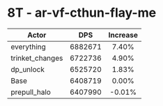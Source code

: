 # 8T - ar-vf-cthun-flay-me
| Actor | DPS | Increase |
|---|:---:|:---:|
|everything|6882671|7.40%|
|trinket_changes|6722736|4.90%|
|dp_unlock|6525720|1.83%|
|Base|6408719|0.00%|
|prepull_halo|6407990|-0.01%|
